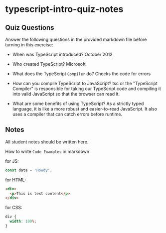 # typescript-intro-quiz-notes

## Quiz Questions

Answer the following questions in the provided markdown file before turning in this exercise:

- When was TypeScript introduced?
  October 2012

- Who created TypeScript?
  Microsoft

- What does the TypeScript `Compiler` do?
  Checks the code for errors

- How can you compile TypeScript to JavaScript?
  tsc or the "TypeScript Compiler" is responsible for taking our TypeScript code and compiling it into valid JavaScript so that the browser can read it.

- What are some benefits of using TypeScript?
  As a strictly typed language, it is like a more robust and easier-to-read JavaScript. It also uses a compiler that can catch errors before runtime.

## Notes

All student notes should be written here.

How to write `Code Examples` in markdown

for JS:

```js
const data = 'Howdy';
```

for HTML:

```html
<div>
  <p>This is text content</p>
</div>
```

for CSS:

```css
div {
  width: 100%;
}
```
